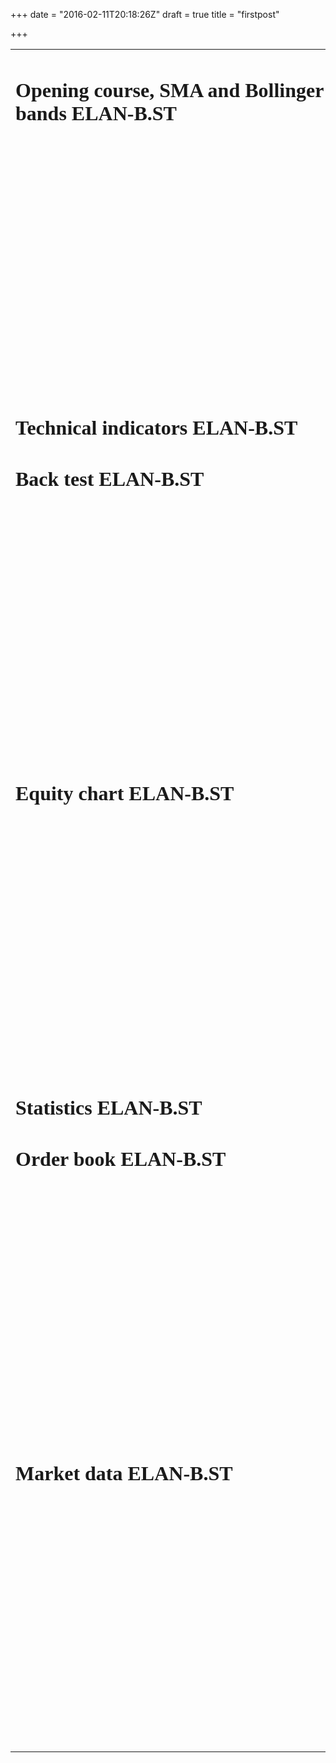 +++
date = "2016-02-11T20:18:26Z"
draft = true
title = "firstpost"

+++
<table class=table'> <tr> <td> <font face='verdana'> <h1>Opening course, SMA and Bollinger bands
 ELAN-B.ST </h1> <!-- AnnotationChart generated in R 3.2.3 by googleVis 0.5.10 package -->
<!-- Sat Feb 06 15:09:46 2016 -->


<!-- jsHeader -->
<script type="text/javascript">
 
// jsData 
function gvisDataAnnotationChartID1f2c5f7e56ce () {
var data = new google.visualization.DataTable();
var datajson =
[
 [
 new Date(2015,10,17),
58.25,
null,
null,
null,
null,
null,
null 
],
[
 new Date(2015,10,18),
60.25,
null,
null,
null,
null,
null,
null 
],
[
 new Date(2015,10,19),
61.5,
null,
null,
null,
null,
null,
null 
],
[
 new Date(2015,10,20),
61,
null,
null,
null,
null,
null,
null 
],
[
 new Date(2015,10,23),
62,
null,
null,
61.25,
null,
null,
null 
],
[
 new Date(2015,10,24),
60,
null,
null,
60.83333333,
null,
null,
null 
],
[
 new Date(2015,10,25),
60.25,
null,
null,
61.22222222,
null,
null,
null 
],
[
 new Date(2015,10,26),
61,
null,
null,
61.06481481,
null,
null,
null 
],
[
 new Date(2015,10,27),
60,
null,
null,
60.87654321,
null,
null,
null 
],
[
 new Date(2015,10,30),
60.5,
61.025,
null,
60.83436214,
null,
null,
null 
],
[
 new Date(2015,11,1),
61.5,
61.11136364,
null,
61.05624143,
null,
null,
null 
],
[
 new Date(2015,11,2),
62,
62.00020661,
null,
62.70416095,
null,
null,
null 
],
[
 new Date(2015,11,3),
66,
62.9547145,
null,
64.21944063,
null,
null,
null 
],
[
 new Date(2015,11,4),
67.25,
63.64476641,
null,
65.06296042,
null,
null,
null 
],
[
 new Date(2015,11,7),
66.75,
64.25480888,
null,
65.70864028,
null,
null,
null 
],
[
 new Date(2015,11,8),
67,
64.39029817,
null,
65.47242685,
null,
null,
null 
],
[
 new Date(2015,11,9),
65.25,
64.86478942,
null,
65.9816179,
null,
null,
null 
],
[
 new Date(2015,11,10),
67,
65.25300952,
null,
66.3210786,
null,
null,
null 
],
[
 new Date(2015,11,11),
67,
65.29791688,
null,
66.04738573,
null,
null,
null 
],
[
 new Date(2015,11,14),
66,
65.33465927,
null,
65.86492382,
57.97272536,
63.225,
68.47727464 
],
[
 new Date(2015,11,15),
65.5,
65.95563031,
null,
66.82661588,
58.22987952,
63.5875,
68.94512048 
],
[
 new Date(2015,11,16),
68.75,
66.46369753,
null,
67.46774392,
58.32428908,
63.92916667,
69.53404425 
],
[
 new Date(2015,11,17),
68,
66.92484343,
null,
67.97849595,
58.55216804,
64.31666667,
70.0811653 
],
[
 new Date(2015,11,18),
68.75,
67.02941735,
null,
67.8189973,
58.91015048,
64.64166667,
70.37318285 
],
[
 new Date(2015,11,21),
67.5,
67.11497783,
null,
67.71266487,
59.22992817,
64.92916667,
70.62840516 
],
[
 new Date(2015,11,22),
67.5,
66.77589095,
null,
66.89177658,
60.06780331,
65.2375,
70.40719669 
],
[
 new Date(2015,11,23),
65.25,
66.68027442,
null,
66.67785105,
60.54866607,
65.4625,
70.37633393 
],
[
 new Date(2015,11,24),
66.25,
66.60204271,
null,
66.53523403,
61.23001709,
65.72083333,
70.21164958 
],
[
 new Date(2015,11,25),
66.25,
66.53803494,
null,
66.44015602,
62.20815059,
66.00833333,
69.80851608 
],
[
 new Date(2015,11,28),
66,
66.62202859,
64.70833333,
66.62677068,
63.51727117,
66.34583333,
69.17439549 
],
[
 new Date(2015,11,29),
68,
66.87256884,
64.92069892,
67.08451379,
64.9027585,
66.65416667,
68.40557483 
],
[
 new Date(2015,11,30),
68,
67.16846542,
65.15162157,
67.55634253,
64.92886772,
66.75833333,
68.58779895 
],
[
 new Date(2015,11,31),
68.5,
67.41056261,
65.36764599,
67.87089502,
64.88342124,
66.85833333,
68.83324543 
],
[
 new Date(2016,0,1),
68.5,
67.60864214,
65.56973334,
68.08059668,
64.90396966,
66.975,
69.04603034 
],
[
 new Date(2016,0,4),
67,
67.40707084,
65.62975055,
67.55373112,
64.91733882,
66.98333333,
69.04932785 
],
[
 new Date(2016,0,5),
66.75,
67.19669432,
65.66976664,
67.11915408,
65.00354739,
67.00833333,
69.01311927 
],
[
 new Date(2016,0,6),
66.25,
67.02456808,
65.70720105,
66.82943605,
65.01439326,
67.0125,
69.01060674 
],
[
 new Date(2016,0,7),
65,
66.83828298,
65.72609131,
66.55295737,
64.52576303,
66.89166667,
69.2575703 
],
[
 new Date(2016,0,8),
64.75,
66.64041335,
65.7276338,
66.28530491,
64.37305094,
66.84583333,
69.31861573 
],
[
 new Date(2016,0,11),
65.75,
66.34215637,
65.68068969,
65.85686994,
64.30953541,
66.82916667,
69.34879792 
],
[
 new Date(2016,0,12),
65,
66.09812794,
65.63677422,
65.57124663,
64.068158,
66.70416667,
69.34017533 
],
[
 new Date(2016,0,13),
65,
66.0802865,
65.66020814,
65.71416442,
63.99584677,
66.57916667,
69.16248656 
],
[
 new Date(2016,0,14),
64.5,
65.65659804,
65.53696891,
65.05944295,
63.6472527,
66.3375,
69.0277473 
],
[
 new Date(2016,0,15),
63.75,
64.8553984,
65.26039027,
63.78962863,
62.76014256,
66.04583333,
69.33152411 
],
[
 new Date(2016,0,18),
59,
64.47259869,
65.09842961,
63.44308575,
62.05251958,
65.75833333,
69.46414708 
],
[
 new Date(2016,0,19),
67.5,
64.65939893,
65.12433737,
64.12872384,
62.05251958,
65.75833333,
69.46414708 
],
[
 new Date(2016,0,20),
65.5,
64.26678094,
64.95502529,
63.58581589,
61.7976496,
65.625,
69.4523504 
],
[
 new Date(2016,0,21),
63.75,
64.49100259,
64.99018494,
64.22387726,
61.69133488,
65.5375,
69.38366512 
],
[
 new Date(2016,0,22),
66.25,
65.03809303,
65.1521085,
65.31591817,
61.68007296,
65.5875,
69.49492704 
],
[
 new Date(2016,0,25),
68.5,
65.75843975,
65.40035956,
66.54394545,
61.5388591,
65.68333333,
69.82780757 
],
[
 new Date(2016,0,26),
69,
66.25690525,
65.60033636,
67.19596363,
61.51772194,
65.70416667,
69.89061139 
],
[
 new Date(2016,0,27),
69.5,
67.43746793,
66.06160499,
69.04730909,
60.96726621,
65.90416667,
70.84106712 
],
[
 new Date(2016,0,28),
73.5,
68.26701922,
66.44472724,
70.03153939,
60.52941792,
66.09166667,
71.65391541 
],
[
 new Date(2016,0,29),
72.25,
69.17301572,
66.8837771,
71.10435959,
60.04825744,
66.32083333,
72.59340923 
],
[
 new Date(2016,1,1),
74,
70.09610377,
67.35901729,
72.1529064,
59.4911663,
66.70833333,
73.92550037 
],
[
 new Date(2016,1,2),
74.5,
71.07863036,
67.88424198,
73.26860426,
59.1005731,
67.15833333,
75.21609357 
],
[
 new Date(2016,1,3),
75.5,
71.70069757,
68.31106508,
73.67906951,
58.93665463,
67.5625,
76.18834537 
],
[
 new Date(2016,1,4),
76.5,
71.89147983,
68.59744797,
73.36937967,
59.18697035,
68.0375,
76.88802965 
],
[
 new Date(2016,1,5),
73.5,
72.45666531,
69.01051585,
73.91291978,
59.39463461,
68.48333333,
77.57203205 
] 
];
data.addColumn('date','Date');
data.addColumn('number','O');
data.addColumn('number','10');
data.addColumn('number','30');
data.addColumn('number','5');
data.addColumn('number','dn');
data.addColumn('number','ma');
data.addColumn('number','up');
data.addRows(datajson);
return(data);
}
 
// jsDrawChart
function drawChartAnnotationChartID1f2c5f7e56ce() {
var data = gvisDataAnnotationChartID1f2c5f7e56ce();
var options = {};
options["height"] = "400";
options["displayLegendDots"] = "TRUE";
options["legendPosition"] = "newRow";
options["fill"] =     15;
options["displayRangeSelector"] = "TRUE";
options["allowRedraw"] = "TRUE";
options["scaleType"] = "allmaximized";
options["colors"] = ['black','blue','red','chartreuse','orange','brown', 'green','turquoise'];


    var chart = new google.visualization.AnnotationChart(
    document.getElementById('AnnotationChartID1f2c5f7e56ce')
    );
    chart.draw(data,options);
    

}
  
 
// jsDisplayChart
(function() {
var pkgs = window.__gvisPackages = window.__gvisPackages || [];
var callbacks = window.__gvisCallbacks = window.__gvisCallbacks || [];
var chartid = "annotationchart";
  
// Manually see if chartid is in pkgs (not all browsers support Array.indexOf)
var i, newPackage = true;
for (i = 0; newPackage && i < pkgs.length; i++) {
if (pkgs[i] === chartid)
newPackage = false;
}
if (newPackage)
  pkgs.push(chartid);
  
// Add the drawChart function to the global list of callbacks
callbacks.push(drawChartAnnotationChartID1f2c5f7e56ce);
})();
function displayChartAnnotationChartID1f2c5f7e56ce() {
  var pkgs = window.__gvisPackages = window.__gvisPackages || [];
  var callbacks = window.__gvisCallbacks = window.__gvisCallbacks || [];
  window.clearTimeout(window.__gvisLoad);
  // The timeout is set to 100 because otherwise the container div we are
  // targeting might not be part of the document yet
  window.__gvisLoad = setTimeout(function() {
  var pkgCount = pkgs.length;
  google.load("visualization", "1", { packages:pkgs, callback: function() {
  if (pkgCount != pkgs.length) {
  // Race condition where another setTimeout call snuck in after us; if
  // that call added a package, we must not shift its callback
  return;
}
while (callbacks.length > 0)
callbacks.shift()();
} });
}, 100);
}
 
// jsFooter
</script>
 
<!-- jsChart -->  
<script type="text/javascript" src="https://www.google.com/jsapi?callback=displayChartAnnotationChartID1f2c5f7e56ce"></script>
 
<!-- divChart -->
  
<div id="AnnotationChartID1f2c5f7e56ce" 
  style="width: 60%; height: 400;">
</div>
 <h1>Technical indicators
 ELAN-B.ST </h1> <!-- AnnotationChart generated in R 3.2.3 by googleVis 0.5.10 package -->
<!-- Sat Feb 06 15:09:46 2016 -->


<!-- jsHeader -->
<script type="text/javascript">
 
// jsData 
function gvisDataAnnotationChartID1f2c55785755 () {
var data = new google.visualization.DataTable();
var datajson =
[
 [
 new Date(2015,10,17),
58.25,
null,
null 
],
[
 new Date(2015,10,18),
60.25,
null,
null 
],
[
 new Date(2015,10,19),
61.5,
null,
null 
],
[
 new Date(2015,10,20),
61,
null,
null 
],
[
 new Date(2015,10,23),
62,
null,
null 
],
[
 new Date(2015,10,24),
60,
null,
null 
],
[
 new Date(2015,10,25),
60.25,
null,
null 
],
[
 new Date(2015,10,26),
61,
null,
null 
],
[
 new Date(2015,10,27),
60,
null,
null 
],
[
 new Date(2015,10,30),
60.5,
null,
null 
],
[
 new Date(2015,11,1),
61.5,
null,
null 
],
[
 new Date(2015,11,2),
62,
null,
null 
],
[
 new Date(2015,11,3),
66,
null,
null 
],
[
 new Date(2015,11,4),
67.25,
null,
null 
],
[
 new Date(2015,11,7),
66.75,
null,
70.76923077 
],
[
 new Date(2015,11,8),
67,
null,
62.48693835 
],
[
 new Date(2015,11,9),
65.25,
null,
66.68570205 
],
[
 new Date(2015,11,10),
67,
null,
66.68570205 
],
[
 new Date(2015,11,11),
67,
null,
60.76934831 
],
[
 new Date(2015,11,14),
66,
52.82034561,
60.76934831 
],
[
 new Date(2015,11,15),
65.5,
97.71398192,
67.92096419 
],
[
 new Date(2015,11,16),
68.75,
104.8399567,
67.92096419 
],
[
 new Date(2015,11,17),
68,
105.5452484,
68.43432156 
],
[
 new Date(2015,11,18),
68.75,
75.45153361,
62.02113148 
],
[
 new Date(2015,11,21),
67.5,
69.03882735,
62.02113148 
],
[
 new Date(2015,11,22),
67.5,
18.82198091,
53.32731463 
],
[
 new Date(2015,11,23),
65.25,
25.17690875,
56.26181219 
],
[
 new Date(2015,11,24),
66.25,
22.72930649,
56.26181219 
],
[
 new Date(2015,11,25),
66.25,
13.74081971,
56.26181219 
],
[
 new Date(2015,11,28),
66,
61.57212064,
58.69454116 
],
[
 new Date(2015,11,29),
68,
83.47370391,
61.74942258 
],
[
 new Date(2015,11,30),
68,
110.1871102,
63.21436272 
],
[
 new Date(2015,11,31),
68.5,
123.5497021,
63.21436272 
],
[
 new Date(2016,0,1),
68.5,
108.9285714,
63.21436272 
],
[
 new Date(2016,0,4),
67,
-16.81681682,
53.06175641 
],
[
 new Date(2016,0,5),
66.75,
-74.69135802,
51.93883672 
],
[
 new Date(2016,0,6),
66.25,
-56.74418605,
51.93883672 
],
[
 new Date(2016,0,7),
65,
-184.1530055,
50.69461362 
],
[
 new Date(2016,0,8),
64.75,
-115.8169935,
49.41967119 
],
[
 new Date(2016,0,11),
65.75,
-118.1467181,
45.7059647 
],
[
 new Date(2016,0,12),
65,
-104.7619048,
45.7059647 
],
[
 new Date(2016,0,13),
65,
-55.11513779,
51.35826101 
],
[
 new Date(2016,0,14),
64.5,
-157.2948328,
41.01261789 
],
[
 new Date(2016,0,15),
63.75,
-229.1875069,
33.0469715 
],
[
 new Date(2016,0,18),
59,
-187.74395,
40.51257064 
],
[
 new Date(2016,0,19),
67.5,
3.512880562,
51.24584423 
],
[
 new Date(2016,0,20),
65.5,
-92.39130435,
42.28299683 
],
[
 new Date(2016,0,21),
63.75,
-44.13719755,
51.43108666 
],
[
 new Date(2016,0,22),
66.25,
68.7516154,
56.39327806 
],
[
 new Date(2016,0,25),
68.5,
133.3333333,
59.71741145 
],
[
 new Date(2016,0,26),
69,
88.94269572,
58.12679736 
],
[
 new Date(2016,0,27),
69.5,
213.6733665,
66.33496976 
],
[
 new Date(2016,0,28),
73.5,
191.5500259,
63.95251355 
],
[
 new Date(2016,0,29),
72.25,
185.878715,
66.13554463 
],
[
 new Date(2016,1,1),
74,
177.33523,
67.81479658 
],
[
 new Date(2016,1,2),
74.5,
153.8335786,
69.82879496 
],
[
 new Date(2016,1,3),
75.5,
119.3098385,
66.25682225 
],
[
 new Date(2016,1,4),
76.5,
93.32491937,
60.43101385 
],
[
 new Date(2016,1,5),
73.5,
87.31753047,
64.72553885 
] 
];
data.addColumn('date','Date');
data.addColumn('number','O');
data.addColumn('number','cci');
data.addColumn('number','rsi');
data.addRows(datajson);
return(data);
}
 
// jsDrawChart
function drawChartAnnotationChartID1f2c55785755() {
var data = gvisDataAnnotationChartID1f2c55785755();
var options = {};
options["height"] = "400";
options["highlightDot"] = "nearest";
options["displayLegendDots"] = "TRUE";
options["legendPosition"] = "newRow";
options["allowRedraw"] = "TRUE";
options["colors"] = ['brown','red'];
options["displayExactValues"] = false;
options["scaleType"] = "allmaximized";
options["fill"] =     15;


    var chart = new google.visualization.AnnotationChart(
    document.getElementById('AnnotationChartID1f2c55785755')
    );
    chart.draw(data,options);
    

}
  
 
// jsDisplayChart
(function() {
var pkgs = window.__gvisPackages = window.__gvisPackages || [];
var callbacks = window.__gvisCallbacks = window.__gvisCallbacks || [];
var chartid = "annotationchart";
  
// Manually see if chartid is in pkgs (not all browsers support Array.indexOf)
var i, newPackage = true;
for (i = 0; newPackage && i < pkgs.length; i++) {
if (pkgs[i] === chartid)
newPackage = false;
}
if (newPackage)
  pkgs.push(chartid);
  
// Add the drawChart function to the global list of callbacks
callbacks.push(drawChartAnnotationChartID1f2c55785755);
})();
function displayChartAnnotationChartID1f2c55785755() {
  var pkgs = window.__gvisPackages = window.__gvisPackages || [];
  var callbacks = window.__gvisCallbacks = window.__gvisCallbacks || [];
  window.clearTimeout(window.__gvisLoad);
  // The timeout is set to 100 because otherwise the container div we are
  // targeting might not be part of the document yet
  window.__gvisLoad = setTimeout(function() {
  var pkgCount = pkgs.length;
  google.load("visualization", "1", { packages:pkgs, callback: function() {
  if (pkgCount != pkgs.length) {
  // Race condition where another setTimeout call snuck in after us; if
  // that call added a package, we must not shift its callback
  return;
}
while (callbacks.length > 0)
callbacks.shift()();
} });
}, 100);
}
 
// jsFooter
</script>
 
<!-- jsChart -->  
<script type="text/javascript" src="https://www.google.com/jsapi?callback=displayChartAnnotationChartID1f2c55785755"></script>
 
<!-- divChart -->
  
<div id="AnnotationChartID1f2c55785755" 
  style="width: 60%; ">
</div>
 <h1>Back test
 ELAN-B.ST </h1> <!-- AnnotationChart generated in R 3.2.3 by googleVis 0.5.10 package -->
<!-- Sat Feb 06 15:09:46 2016 -->


<!-- jsHeader -->
<script type="text/javascript">
 
// jsData 
function gvisDataBacktest () {
var data = new google.visualization.DataTable();
var datajson =
[
 [
 new Date(2015,10,17),
58.25,
null,
null 
],
[
 new Date(2015,10,18),
60.25,
null,
null 
],
[
 new Date(2015,10,19),
61.5,
null,
null 
],
[
 new Date(2015,10,20),
61,
null,
null 
],
[
 new Date(2015,10,23),
62,
null,
null 
],
[
 new Date(2015,10,24),
60,
"0",
null 
],
[
 new Date(2015,10,25),
60.25,
null,
null 
],
[
 new Date(2015,10,26),
61,
"0",
null 
],
[
 new Date(2015,10,27),
60,
"0",
null 
],
[
 new Date(2015,10,30),
60.5,
"0",
null 
],
[
 new Date(2015,11,1),
61.5,
null,
null 
],
[
 new Date(2015,11,2),
62,
null,
null 
],
[
 new Date(2015,11,3),
66,
null,
null 
],
[
 new Date(2015,11,4),
67.25,
null,
null 
],
[
 new Date(2015,11,7),
66.75,
null,
null 
],
[
 new Date(2015,11,8),
67,
"0",
null 
],
[
 new Date(2015,11,9),
65.25,
null,
null 
],
[
 new Date(2015,11,10),
67,
null,
null 
],
[
 new Date(2015,11,11),
67,
"0",
null 
],
[
 new Date(2015,11,14),
66,
"0",
null 
],
[
 new Date(2015,11,15),
65.5,
"1",
null 
],
[
 new Date(2015,11,16),
68.75,
"1",
"-50" 
],
[
 new Date(2015,11,17),
68,
"1",
"-50" 
],
[
 new Date(2015,11,18),
68.75,
"0",
"-50" 
],
[
 new Date(2015,11,21),
67.5,
"0",
"-928.125" 
],
[
 new Date(2015,11,22),
67.5,
"0",
null 
],
[
 new Date(2015,11,23),
65.25,
"0",
null 
],
[
 new Date(2015,11,24),
66.25,
"0",
null 
],
[
 new Date(2015,11,25),
66.25,
"0",
null 
],
[
 new Date(2015,11,28),
66,
"1",
null 
],
[
 new Date(2015,11,29),
68,
"1",
"-50" 
],
[
 new Date(2015,11,30),
68,
"1",
"-50" 
],
[
 new Date(2015,11,31),
68.5,
"1",
"-50" 
],
[
 new Date(2016,0,1),
68.5,
"1",
null 
],
[
 new Date(2016,0,4),
67,
"0",
"-624.750000000007" 
],
[
 new Date(2016,0,5),
66.75,
"0",
null 
],
[
 new Date(2016,0,6),
66.25,
"0",
null 
],
[
 new Date(2016,0,7),
65,
"0",
null 
],
[
 new Date(2016,0,8),
64.75,
"0",
null 
],
[
 new Date(2016,0,11),
65.75,
"0",
null 
],
[
 new Date(2016,0,12),
65,
"0",
null 
],
[
 new Date(2016,0,13),
65,
"1",
null 
],
[
 new Date(2016,0,14),
64.5,
"0",
null 
],
[
 new Date(2016,0,15),
63.75,
"0",
null 
],
[
 new Date(2016,0,18),
59,
"0",
null 
],
[
 new Date(2016,0,19),
67.5,
"1",
"-50" 
],
[
 new Date(2016,0,20),
65.5,
"0",
"-303.750000000001" 
],
[
 new Date(2016,0,21),
63.75,
"1",
null 
],
[
 new Date(2016,0,22),
66.25,
"1",
"-50" 
],
[
 new Date(2016,0,25),
68.5,
"1",
"-50" 
],
[
 new Date(2016,0,26),
69,
"1",
"-50" 
],
[
 new Date(2016,0,27),
69.5,
"1",
"-50" 
],
[
 new Date(2016,0,28),
73.5,
"1",
"6225" 
],
[
 new Date(2016,0,29),
72.25,
"1",
"-50" 
],
[
 new Date(2016,1,1),
74,
"1",
"-50" 
],
[
 new Date(2016,1,2),
74.5,
"1",
"-50" 
],
[
 new Date(2016,1,3),
75.5,
"1",
"-50" 
],
[
 new Date(2016,1,4),
76.5,
"0",
"-50" 
],
[
 new Date(2016,1,5),
73.5,
"1",
null 
] 
];
data.addColumn('date','Date');
data.addColumn('number','O');
data.addColumn('string','Entry.O');
data.addColumn('string','Annotation.O');
data.addRows(datajson);
return(data);
}
 
// jsDrawChart
function drawChartBacktest() {
var data = gvisDataBacktest();
var options = {};
options["height"] = "400";
options["highlightDot"] = "nearest";
options["displayLegendDots"] = "TRUE";
options["legendPosition"] = "newRow";
options["allowRedraw"] = "TRUE";
options["colors"] = ['brown','blue','orange'];
options["displayExactValues"] = false;
options["scaleType"] = "allmaximized";
options["fill"] =     15;


    var chart = new google.visualization.AnnotationChart(
    document.getElementById('Backtest')
    );
    chart.draw(data,options);
    

}
  
 
// jsDisplayChart
(function() {
var pkgs = window.__gvisPackages = window.__gvisPackages || [];
var callbacks = window.__gvisCallbacks = window.__gvisCallbacks || [];
var chartid = "annotationchart";
  
// Manually see if chartid is in pkgs (not all browsers support Array.indexOf)
var i, newPackage = true;
for (i = 0; newPackage && i < pkgs.length; i++) {
if (pkgs[i] === chartid)
newPackage = false;
}
if (newPackage)
  pkgs.push(chartid);
  
// Add the drawChart function to the global list of callbacks
callbacks.push(drawChartBacktest);
})();
function displayChartBacktest() {
  var pkgs = window.__gvisPackages = window.__gvisPackages || [];
  var callbacks = window.__gvisCallbacks = window.__gvisCallbacks || [];
  window.clearTimeout(window.__gvisLoad);
  // The timeout is set to 100 because otherwise the container div we are
  // targeting might not be part of the document yet
  window.__gvisLoad = setTimeout(function() {
  var pkgCount = pkgs.length;
  google.load("visualization", "1", { packages:pkgs, callback: function() {
  if (pkgCount != pkgs.length) {
  // Race condition where another setTimeout call snuck in after us; if
  // that call added a package, we must not shift its callback
  return;
}
while (callbacks.length > 0)
callbacks.shift()();
} });
}, 100);
}
 
// jsFooter
</script>
 
<!-- jsChart -->  
<script type="text/javascript" src="https://www.google.com/jsapi?callback=displayChartBacktest"></script>
 
<!-- divChart -->
  
<div id="Backtest" 
  style="width: 60%; height: 400;">
</div>
 <h1>Equity chart
 ELAN-B.ST </h1> <!-- AnnotationChart generated in R 3.2.3 by googleVis 0.5.10 package -->
<!-- Sat Feb 06 15:09:46 2016 -->


<!-- jsHeader -->
<script type="text/javascript">
 
// jsData 
function gvisDataEquity_chart () {
var data = new google.visualization.DataTable();
var datajson =
[
 [
 new Date(2000,9,10),
20000 
],
[
 new Date(2015,10,17),
20000 
],
[
 new Date(2015,10,18),
20000 
],
[
 new Date(2015,10,19),
20000 
],
[
 new Date(2015,10,20),
20000 
],
[
 new Date(2015,10,23),
20000 
],
[
 new Date(2015,10,24),
20000 
],
[
 new Date(2015,10,25),
20000 
],
[
 new Date(2015,10,26),
20000 
],
[
 new Date(2015,10,27),
20000 
],
[
 new Date(2015,10,30),
20000 
],
[
 new Date(2015,11,1),
20000 
],
[
 new Date(2015,11,2),
20000 
],
[
 new Date(2015,11,3),
20000 
],
[
 new Date(2015,11,4),
20000 
],
[
 new Date(2015,11,7),
20000 
],
[
 new Date(2015,11,8),
20000 
],
[
 new Date(2015,11,9),
20000 
],
[
 new Date(2015,11,10),
20000 
],
[
 new Date(2015,11,11),
20000 
],
[
 new Date(2015,11,14),
20000 
],
[
 new Date(2015,11,15),
20000 
],
[
 new Date(2015,11,16),
19950 
],
[
 new Date(2015,11,17),
20050 
],
[
 new Date(2015,11,18),
18725 
],
[
 new Date(2015,11,21),
18921.875 
],
[
 new Date(2015,11,22),
18921.875 
],
[
 new Date(2015,11,23),
18921.875 
],
[
 new Date(2015,11,24),
18921.875 
],
[
 new Date(2015,11,25),
18921.875 
],
[
 new Date(2015,11,28),
18921.875 
],
[
 new Date(2015,11,29),
18871.875 
],
[
 new Date(2015,11,30),
19121.875 
],
[
 new Date(2015,11,31),
19071.875 
],
[
 new Date(2016,0,1),
19071.875 
],
[
 new Date(2016,0,4),
18147.125 
],
[
 new Date(2016,0,5),
18147.125 
],
[
 new Date(2016,0,6),
18147.125 
],
[
 new Date(2016,0,7),
18147.125 
],
[
 new Date(2016,0,8),
18147.125 
],
[
 new Date(2016,0,11),
18147.125 
],
[
 new Date(2016,0,12),
18147.125 
],
[
 new Date(2016,0,13),
18147.125 
],
[
 new Date(2016,0,14),
18147.125 
],
[
 new Date(2016,0,15),
18147.125 
],
[
 new Date(2016,0,18),
18147.125 
],
[
 new Date(2016,0,19),
17497.125 
],
[
 new Date(2016,0,20),
17793.375 
],
[
 new Date(2016,0,21),
17793.375 
],
[
 new Date(2016,0,22),
18118.375 
],
[
 new Date(2016,0,25),
18668.375 
],
[
 new Date(2016,0,26),
18168.375 
],
[
 new Date(2016,0,27),
22918.375 
],
[
 new Date(2016,0,28),
23818.375 
],
[
 new Date(2016,0,29),
23693.375 
],
[
 new Date(2016,1,1),
24018.375 
],
[
 new Date(2016,1,2),
25018.375 
],
[
 new Date(2016,1,3),
23768.375 
],
[
 new Date(2016,1,4),
20493.375 
],
[
 new Date(2016,1,5),
23868.375 
] 
];
data.addColumn('date','Date');
data.addColumn('number','Equity');
data.addRows(datajson);
return(data);
}
 
// jsDrawChart
function drawChartEquity_chart() {
var data = gvisDataEquity_chart();
var options = {};
options["height"] = "400";
options["title"] = "symbol";
options["fill"] =     10;
options["displayRangeSelector"] = "TRUE";
options["allowRedraw"] = "TRUE";
options["colors"] = ['brown','orange','blue'];


    var chart = new google.visualization.AnnotationChart(
    document.getElementById('Equity_chart')
    );
    chart.draw(data,options);
    

}
  
 
// jsDisplayChart
(function() {
var pkgs = window.__gvisPackages = window.__gvisPackages || [];
var callbacks = window.__gvisCallbacks = window.__gvisCallbacks || [];
var chartid = "annotationchart";
  
// Manually see if chartid is in pkgs (not all browsers support Array.indexOf)
var i, newPackage = true;
for (i = 0; newPackage && i < pkgs.length; i++) {
if (pkgs[i] === chartid)
newPackage = false;
}
if (newPackage)
  pkgs.push(chartid);
  
// Add the drawChart function to the global list of callbacks
callbacks.push(drawChartEquity_chart);
})();
function displayChartEquity_chart() {
  var pkgs = window.__gvisPackages = window.__gvisPackages || [];
  var callbacks = window.__gvisCallbacks = window.__gvisCallbacks || [];
  window.clearTimeout(window.__gvisLoad);
  // The timeout is set to 100 because otherwise the container div we are
  // targeting might not be part of the document yet
  window.__gvisLoad = setTimeout(function() {
  var pkgCount = pkgs.length;
  google.load("visualization", "1", { packages:pkgs, callback: function() {
  if (pkgCount != pkgs.length) {
  // Race condition where another setTimeout call snuck in after us; if
  // that call added a package, we must not shift its callback
  return;
}
while (callbacks.length > 0)
callbacks.shift()();
} });
}, 100);
}
 
// jsFooter
</script>
 
<!-- jsChart -->  
<script type="text/javascript" src="https://www.google.com/jsapi?callback=displayChartEquity_chart"></script>
 
<!-- divChart -->
  
<div id="Equity_chart" 
  style="width: 60%; height: 400;">
</div>
 <h1>Statistics
 ELAN-B.ST </h1> <!-- Table generated in R 3.2.3 by googleVis 0.5.10 package -->
<!-- Sat Feb 06 15:09:47 2016 -->


<!-- jsHeader -->
<script type="text/javascript">
 
// jsData 
function gvisDataTableID1f2cc546b () {
var data = new google.visualization.DataTable();
var datajson =
[
 [
 "Portfolio",
"iPrognos" 
],
[
 "Symbol",
"ELAN-B.ST" 
],
[
 "Num.Txns",
"20" 
],
[
 "Num.Trades",
"20" 
],
[
 "Net.Trading.PL",
"3868.375" 
],
[
 "Avg.Trade.PL",
"178.41875" 
],
[
 "Med.Trade.PL",
"-50" 
],
[
 "Largest.Winner",
"6225" 
],
[
 "Largest.Loser",
"-928.125" 
],
[
 "Gross.Profits",
"6225" 
],
[
 "Gross.Losses",
"-2656.625" 
],
[
 "Std.Dev.Trade.PL",
"1441.8182" 
],
[
 "Percent.Positive",
"5" 
],
[
 "Percent.Negative",
"95" 
],
[
 "Profit.Factor",
"2.3431986" 
],
[
 "Avg.Win.Trade",
"6225" 
],
[
 "Med.Win.Trade",
"6225" 
],
[
 "Avg.Losing.Trade",
"-139.82237" 
],
[
 "Med.Losing.Trade",
"-50" 
],
[
 "Avg.Daily.PL",
"178.41875" 
],
[
 "Med.Daily.PL",
"-50" 
],
[
 "Std.Dev.Daily.PL",
"1441.8182" 
],
[
 "Ann.Sharpe",
"1.9644016" 
],
[
 "Max.Drawdown",
"-4525" 
],
[
 "Profit.To.Max.Draw",
"0.8548895" 
],
[
 "Avg.WinLoss.Ratio",
"44.520774" 
],
[
 "Med.WinLoss.Ratio",
"124.5" 
],
[
 "Max.Equity",
"5018.375" 
],
[
 "Min.Equity",
"-2502.875" 
],
[
 "End.Equity",
"3868.375" 
] 
];
data.addColumn('string','Stats');
data.addColumn('string','ELAN-B.ST');
data.addRows(datajson);
return(data);
}
 
// jsDrawChart
function drawChartTableID1f2cc546b() {
var data = gvisDataTableID1f2cc546b();
var options = {};
options["allowHtml"] = true;


    var chart = new google.visualization.Table(
    document.getElementById('TableID1f2cc546b')
    );
    chart.draw(data,options);
    

}
  
 
// jsDisplayChart
(function() {
var pkgs = window.__gvisPackages = window.__gvisPackages || [];
var callbacks = window.__gvisCallbacks = window.__gvisCallbacks || [];
var chartid = "table";
  
// Manually see if chartid is in pkgs (not all browsers support Array.indexOf)
var i, newPackage = true;
for (i = 0; newPackage && i < pkgs.length; i++) {
if (pkgs[i] === chartid)
newPackage = false;
}
if (newPackage)
  pkgs.push(chartid);
  
// Add the drawChart function to the global list of callbacks
callbacks.push(drawChartTableID1f2cc546b);
})();
function displayChartTableID1f2cc546b() {
  var pkgs = window.__gvisPackages = window.__gvisPackages || [];
  var callbacks = window.__gvisCallbacks = window.__gvisCallbacks || [];
  window.clearTimeout(window.__gvisLoad);
  // The timeout is set to 100 because otherwise the container div we are
  // targeting might not be part of the document yet
  window.__gvisLoad = setTimeout(function() {
  var pkgCount = pkgs.length;
  google.load("visualization", "1", { packages:pkgs, callback: function() {
  if (pkgCount != pkgs.length) {
  // Race condition where another setTimeout call snuck in after us; if
  // that call added a package, we must not shift its callback
  return;
}
while (callbacks.length > 0)
callbacks.shift()();
} });
}, 100);
}
 
// jsFooter
</script>
 
<!-- jsChart -->  
<script type="text/javascript" src="https://www.google.com/jsapi?callback=displayChartTableID1f2cc546b"></script>
 
<!-- divChart -->
  
<div id="TableID1f2cc546b" 
  style="width: 500; height: automatic;">
</div>
 <h1>Order book
 ELAN-B.ST </h1> <!-- Table generated in R 3.2.3 by googleVis 0.5.10 package -->
<!-- Sat Feb 06 15:09:47 2016 -->


<!-- jsHeader -->
<script type="text/javascript">
 
// jsData 
function gvisDataTableID1f2c5bf16ce4 () {
var data = new google.visualization.DataTable();
var datajson =
[
 [
 "300",
"65.5",
"stoplimit",
"long",
null,
"closed",
"2015-12-16 00:00:00",
"Open",
"orders",
"-50",
"Entry",
"" 
],
[
 "300",
"68.75",
"stoplimit",
"long",
null,
"closed",
"2015-12-17 00:00:00",
"Open",
"orders",
"-50",
"Entry",
"" 
],
[
 "all",
"67.71875",
"stoptrailing",
"long",
"-1.03125",
"canceled",
"2015-12-17 00:00:00",
"Open",
"orders",
"0",
"StopTrailingLong",
"" 
],
[
 "300",
"68",
"stoplimit",
"long",
null,
"closed",
"2015-12-18 00:00:00",
"Open",
"orders",
"-50",
"Entry",
"" 
],
[
 "all",
"66.98",
"stoptrailing",
"long",
"-1.02",
"canceled",
"2015-12-18 00:00:00",
"Open",
"orders",
"0",
"StopTrailingLong",
"" 
],
[
 "all",
"67.71875",
"stoptrailing",
"long",
"-1.03125",
"closed",
"2015-12-21 00:00:00",
"Open",
"orders",
"0",
"StopTrailingLong",
"" 
],
[
 "300",
"66",
"stoplimit",
"long",
null,
"closed",
"2015-12-29 00:00:00",
"Open",
"orders",
"-50",
"Entry",
"" 
],
[
 "300",
"68",
"stoplimit",
"long",
null,
"closed",
"2015-12-30 00:00:00",
"Open",
"orders",
"-50",
"Entry",
"" 
],
[
 "all",
"66.98",
"stoptrailing",
"long",
"-1.02",
"canceled",
"2015-12-30 00:00:00",
"Open",
"orders",
"0",
"StopTrailingLong",
"" 
],
[
 "300",
"68",
"stoplimit",
"long",
null,
"closed",
"2015-12-31 00:00:00",
"Open",
"orders",
"-50",
"Entry",
"" 
],
[
 "all",
"66.98",
"stoptrailing",
"long",
"-1.02",
"canceled",
"2015-12-31 00:00:00",
"Open",
"orders",
"0",
"StopTrailingLong",
"" 
],
[
 "300",
"68.5",
"stoplimit",
"long",
null,
"canceled",
"2016-01-04 00:00:00",
"Open",
"orders",
"-50",
"Entry",
"" 
],
[
 "all",
"67.4725",
"stoptrailing",
"long",
"-1.0275",
"closed",
"2016-01-04 00:00:00",
"Open",
"orders",
"0",
"StopTrailingLong",
"" 
],
[
 "300",
"68.5",
"stoplimit",
"long",
null,
"canceled",
"2016-01-04 00:00:00",
"Open",
"orders",
"-50",
"Entry",
"" 
],
[
 "300",
"65",
"stoplimit",
"long",
null,
"closed",
"2016-01-19 00:00:00",
"Open",
"orders",
"-50",
"Entry",
"" 
],
[
 "300",
"67.5",
"stoplimit",
"long",
null,
"canceled",
"2016-01-20 00:00:00",
"Open",
"orders",
"-50",
"Entry",
"" 
],
[
 "all",
"66.4875",
"stoptrailing",
"long",
"-1.0125",
"closed",
"2016-01-20 00:00:00",
"Open",
"orders",
"0",
"StopTrailingLong",
"" 
],
[
 "300",
"63.75",
"stoplimit",
"long",
null,
"closed",
"2016-01-22 00:00:00",
"Open",
"orders",
"-50",
"Entry",
"" 
],
[
 "300",
"66.25",
"stoplimit",
"long",
null,
"closed",
"2016-01-25 00:00:00",
"Open",
"orders",
"-50",
"Entry",
"" 
],
[
 "all",
"65.25625",
"stoptrailing",
"long",
"-0.99375",
"canceled",
"2016-01-25 00:00:00",
"Open",
"orders",
"0",
"StopTrailingLong",
"" 
],
[
 "300",
"68.5",
"stoplimit",
"long",
null,
"closed",
"2016-01-26 00:00:00",
"Open",
"orders",
"-50",
"Entry",
"" 
],
[
 "all",
"67.4725",
"stoptrailing",
"long",
"-1.0275",
"canceled",
"2016-01-26 00:00:00",
"Open",
"orders",
"0",
"StopTrailingLong",
"" 
],
[
 "300",
"69",
"stoplimit",
"long",
null,
"closed",
"2016-01-27 00:00:00",
"Open",
"orders",
"-50",
"Entry",
"" 
],
[
 "all",
"67.965",
"stoptrailing",
"long",
"-1.035",
"canceled",
"2016-01-27 00:00:00",
"Open",
"orders",
"0",
"StopTrailingLong",
"" 
],
[
 "all",
"69.5",
"market",
"long",
null,
"closed",
"2016-01-28 00:00:00",
"Open",
"orders",
"0",
"SMAexitLong",
"" 
],
[
 "300",
"69.5",
"stoplimit",
"long",
null,
"canceled",
"2016-01-28 00:00:00",
"Open",
"orders",
"-50",
"Entry",
"" 
],
[
 "all",
"68.4575",
"stoptrailing",
"long",
"-1.0425",
"canceled",
"2016-01-28 00:00:00",
"Open",
"orders",
"0",
"StopTrailingLong",
"" 
],
[
 "300",
"73.5",
"stoplimit",
"long",
null,
"closed",
"2016-01-29 00:00:00",
"Open",
"orders",
"-50",
"Entry",
"" 
],
[
 "300",
"72.25",
"stoplimit",
"long",
null,
"closed",
"2016-02-01 00:00:00",
"Open",
"orders",
"-50",
"Entry",
"" 
],
[
 "all",
"71.16625",
"stoptrailing",
"long",
"-1.08375",
"canceled",
"2016-02-01 00:00:00",
"Open",
"orders",
"0",
"StopTrailingLong",
"" 
],
[
 "300",
"74",
"stoplimit",
"long",
null,
"closed",
"2016-02-02 00:00:00",
"Open",
"orders",
"-50",
"Entry",
"" 
],
[
 "all",
"72.89",
"stoptrailing",
"long",
"-1.11",
"canceled",
"2016-02-02 00:00:00",
"Open",
"orders",
"0",
"StopTrailingLong",
"" 
],
[
 "300",
"74.5",
"stoplimit",
"long",
null,
"closed",
"2016-02-03 00:00:00",
"Open",
"orders",
"-50",
"Entry",
"" 
],
[
 "all",
"73.3825",
"stoptrailing",
"long",
"-1.1175",
"canceled",
"2016-02-03 00:00:00",
"Open",
"orders",
"0",
"StopTrailingLong",
"" 
],
[
 "300",
"75.5",
"stoplimit",
"long",
null,
"closed",
"2016-02-04 00:00:00",
"Open",
"orders",
"-50",
"Entry",
"" 
],
[
 "all",
"74.3675",
"stoptrailing",
"long",
"-1.1325",
"canceled",
"2016-02-04 00:00:00",
"Open",
"orders",
"0",
"StopTrailingLong",
"" 
],
[
 "all",
"75.3525",
"stoptrailing",
"long",
"-1.1475",
"open",
null,
"Open",
"orders",
"0",
"StopTrailingLong",
"" 
] 
];
data.addColumn('string','ELAN.B.ST.Order.Qty');
data.addColumn('string','ELAN.B.ST.Order.Price');
data.addColumn('string','ELAN.B.ST.Order.Type');
data.addColumn('string','ELAN.B.ST.Order.Side');
data.addColumn('string','ELAN.B.ST.Order.Threshold');
data.addColumn('string','ELAN.B.ST.Order.Status');
data.addColumn('string','ELAN.B.ST.Order.StatusTime');
data.addColumn('string','ELAN.B.ST.Prefer');
data.addColumn('string','ELAN.B.ST.Order.Set');
data.addColumn('string','ELAN.B.ST.Txn.Fees');
data.addColumn('string','ELAN.B.ST.Rule');
data.addColumn('string','ELAN.B.ST.Time.In.Force');
data.addRows(datajson);
return(data);
}
 
// jsDrawChart
function drawChartTableID1f2c5bf16ce4() {
var data = gvisDataTableID1f2c5bf16ce4();
var options = {};
options["allowHtml"] = true;
options["height"] = "400";


    var chart = new google.visualization.Table(
    document.getElementById('TableID1f2c5bf16ce4')
    );
    chart.draw(data,options);
    

}
  
 
// jsDisplayChart
(function() {
var pkgs = window.__gvisPackages = window.__gvisPackages || [];
var callbacks = window.__gvisCallbacks = window.__gvisCallbacks || [];
var chartid = "table";
  
// Manually see if chartid is in pkgs (not all browsers support Array.indexOf)
var i, newPackage = true;
for (i = 0; newPackage && i < pkgs.length; i++) {
if (pkgs[i] === chartid)
newPackage = false;
}
if (newPackage)
  pkgs.push(chartid);
  
// Add the drawChart function to the global list of callbacks
callbacks.push(drawChartTableID1f2c5bf16ce4);
})();
function displayChartTableID1f2c5bf16ce4() {
  var pkgs = window.__gvisPackages = window.__gvisPackages || [];
  var callbacks = window.__gvisCallbacks = window.__gvisCallbacks || [];
  window.clearTimeout(window.__gvisLoad);
  // The timeout is set to 100 because otherwise the container div we are
  // targeting might not be part of the document yet
  window.__gvisLoad = setTimeout(function() {
  var pkgCount = pkgs.length;
  google.load("visualization", "1", { packages:pkgs, callback: function() {
  if (pkgCount != pkgs.length) {
  // Race condition where another setTimeout call snuck in after us; if
  // that call added a package, we must not shift its callback
  return;
}
while (callbacks.length > 0)
callbacks.shift()();
} });
}, 100);
}
 
// jsFooter
</script>
 
<!-- jsChart -->  
<script type="text/javascript" src="https://www.google.com/jsapi?callback=displayChartTableID1f2c5bf16ce4"></script>
 
<!-- divChart -->
  
<div id="TableID1f2c5bf16ce4" 
  style="width: 60%; height: 400;">
</div>
 <h1>Market data
 ELAN-B.ST </h1> <!-- Table generated in R 3.2.3 by googleVis 0.5.10 package -->
<!-- Sat Feb 06 15:19:28 2016 -->


<!-- jsHeader -->
<script type="text/javascript">
 
// jsData 
function gvisDataTableID1f2c4dc87f0 () {
var data = new google.visualization.DataTable();
var datajson =
[
 [
 "2015-11-17",
58.25,
62,
58.25,
60.25,
58.4827,
null,
null,
null,
null,
null,
null,
null,
null,
null,
60.47056687,
0,
null,
null,
null,
null,
null,
null,
1,
null,
null,
null,
null 
],
[
 "2015-11-18",
60.25,
62,
60.25,
61.75,
59.9387,
null,
null,
null,
null,
null,
null,
null,
null,
null,
60.42615553,
1,
null,
null,
null,
null,
null,
null,
0,
null,
null,
null,
null 
],
[
 "2015-11-19",
61.5,
61.5,
60,
61,
59.2107,
null,
null,
null,
null,
null,
null,
null,
null,
null,
60.41910931,
1,
null,
null,
null,
null,
null,
null,
0,
null,
null,
null,
null 
],
[
 "2015-11-20",
61,
61.75,
60.25,
61.25,
59.4533,
null,
null,
null,
null,
null,
null,
null,
null,
null,
60.48396275,
1,
null,
null,
null,
null,
null,
null,
0,
null,
null,
null,
null 
],
[
 "2015-11-23",
62,
62,
61.25,
62,
60.1813,
null,
null,
null,
61.25,
null,
null,
null,
null,
null,
60.54492499,
1,
1,
null,
null,
null,
null,
null,
0,
null,
null,
null,
null 
],
[
 "2015-11-24",
60,
61,
58,
60,
58.24,
null,
null,
null,
60.83333333,
null,
null,
null,
null,
null,
60.66133099,
0,
0,
null,
null,
null,
null,
0,
1,
null,
null,
null,
null 
],
[
 "2015-11-25",
60.25,
62.75,
60.25,
62,
60.1813,
null,
null,
null,
61.22222222,
null,
null,
null,
null,
null,
60.76842451,
1,
1,
null,
null,
null,
null,
null,
0,
null,
null,
null,
null 
],
[
 "2015-11-26",
61,
62.5,
60,
60.75,
58.968,
null,
null,
null,
61.06481481,
null,
null,
null,
null,
null,
60.86695055,
0,
0,
null,
null,
null,
null,
0,
1,
null,
null,
null,
null 
],
[
 "2015-11-27",
60,
61,
60,
60.5,
58.7253,
null,
null,
null,
60.87654321,
null,
null,
null,
null,
null,
60.95759451,
0,
0,
null,
null,
null,
null,
0,
1,
null,
null,
null,
null 
],
[
 "2015-11-30",
60.5,
61.25,
59.25,
60.75,
58.968,
null,
61.025,
null,
60.83436214,
null,
null,
null,
null,
null,
61,
0,
0,
null,
null,
null,
null,
0,
1,
null,
null,
null,
null 
],
[
 "2015-12-01",
61.5,
62.75,
60,
61.5,
59.696,
null,
61.11136364,
null,
61.05624143,
null,
null,
null,
null,
null,
61.08,
1,
1,
null,
null,
null,
null,
null,
0,
null,
null,
null,
null 
],
[
 "2015-12-02",
62,
70,
62,
66,
64.064,
null,
62.00020661,
null,
62.70416095,
null,
null,
null,
null,
null,
61.1536,
1,
1,
null,
null,
null,
null,
null,
0,
null,
null,
null,
null 
],
[
 "2015-12-03",
66,
67.25,
65,
67.25,
65.2773,
null,
62.9547145,
null,
64.21944063,
null,
null,
null,
null,
null,
61.221312,
1,
1,
null,
null,
null,
null,
null,
0,
null,
null,
null,
null 
],
[
 "2015-12-04",
67.25,
67.25,
64.5,
66.75,
64.792,
null,
63.64476641,
null,
65.06296042,
null,
null,
null,
null,
null,
61.6991808,
1,
1,
null,
null,
null,
null,
null,
0,
null,
null,
null,
null 
],
[
 "2015-12-07",
66.75,
67.25,
65.5,
67,
65.0347,
null,
64.25480888,
null,
65.70864028,
null,
null,
null,
null,
70.76923077,
62.3652791,
1,
1,
null,
1,
null,
null,
null,
0,
null,
null,
null,
null 
],
[
 "2015-12-08",
67,
67,
64.5,
65,
63.0933,
null,
64.39029817,
null,
65.47242685,
null,
null,
null,
null,
62.48693835,
62.95144561,
1,
0,
null,
1,
null,
null,
0,
0,
null,
null,
0,
null 
],
[
 "2015-12-09",
65.25,
67,
64.5,
67,
65.0347,
null,
64.86478942,
null,
65.9816179,
null,
null,
null,
null,
66.68570205,
63.46727214,
1,
1,
null,
1,
null,
null,
null,
0,
null,
null,
0,
null 
],
[
 "2015-12-10",
67,
67,
65.5,
67,
65.0347,
null,
65.25300952,
null,
66.3210786,
null,
null,
null,
null,
66.68570205,
63.92119948,
1,
1,
null,
1,
null,
null,
null,
0,
null,
null,
0,
null 
],
[
 "2015-12-11",
67,
67.75,
64.5,
65.5,
63.5787,
null,
65.29791688,
null,
66.04738573,
null,
null,
null,
null,
60.76934831,
64.32065554,
1,
0,
null,
1,
null,
null,
0,
0,
null,
null,
0,
null 
],
[
 "2015-12-14",
66,
66.5,
63.75,
65.5,
63.5787,
52.82034561,
65.33465927,
null,
65.86492382,
57.97272536,
63.225,
68.47727464,
0.6927736209,
60.76934831,
64.67217688,
1,
0,
1,
1,
1,
1,
0,
0,
0,
null,
0,
0 
],
[
 "2015-12-15",
65.5,
68.75,
64.75,
68.75,
66.7333,
97.71398192,
65.95563031,
null,
66.82661588,
58.22987952,
63.5875,
68.94512048,
0.8573570282,
67.92096419,
64.98151565,
1,
1,
1,
1,
1,
1,
1,
0,
0,
0,
0,
0 
],
[
 "2015-12-16",
68.75,
69,
66.75,
68.75,
66.7333,
104.8399567,
66.46369753,
null,
67.46774392,
58.32428908,
63.92916667,
69.53404425,
0.8780189606,
67.92096419,
65.25373377,
1,
1,
1,
1,
0,
1,
1,
0,
0,
1,
0,
0 
],
[
 "2015-12-17",
68,
69.5,
67.25,
69,
66.976,
105.5452484,
66.92484343,
null,
67.97849595,
58.55216804,
64.31666667,
70.0811653,
0.8700813324,
68.43432156,
65.74321105,
1,
1,
1,
1,
0,
1,
1,
0,
0,
0,
0,
0 
],
[
 "2015-12-18",
68.75,
68.75,
66.5,
67.5,
65.52,
75.45153361,
67.02941735,
null,
67.8189973,
58.91015048,
64.64166667,
70.37318285,
0.7566220326,
62.02113148,
66.1641615,
1,
0,
1,
1,
1,
1,
0,
0,
0,
0,
0,
0 
],
[
 "2015-12-21",
67.5,
69.75,
65.25,
67.5,
65.52,
69.03882735,
67.11497783,
null,
67.71266487,
59.22992817,
64.92916667,
70.62840516,
0.7255418276,
62.02113148,
66.52617889,
1,
0,
1,
1,
1,
1,
0,
0,
0,
0,
0,
0 
],
[
 "2015-12-22",
67.5,
67.5,
64.75,
65.25,
63.336,
18.82198091,
66.77589095,
null,
66.89177658,
60.06780331,
65.2375,
70.40719669,
0.5576274943,
53.32731463,
66.83751385,
0,
0,
1,
1,
1,
1,
0,
1,
0,
0,
0,
0 
],
[
 "2015-12-23",
65.25,
67,
65.25,
66.25,
64.3067,
25.17690875,
66.68027442,
null,
66.67785105,
60.54866607,
65.4625,
70.37633393,
0.5716514515,
56.26181219,
67,
0,
0,
1,
1,
1,
1,
0,
1,
0,
0,
0,
0 
],
[
 "2015-12-24",
66.25,
66.25,
66.25,
66.25,
64.3067,
22.72930649,
66.60204271,
null,
66.53523403,
61.23001709,
65.72083333,
70.21164958,
0.5589165352,
56.26181219,
68.75,
0,
0,
1,
1,
1,
1,
0,
1,
0,
0,
0,
0 
],
[
 "2015-12-25",
66.25,
66.25,
66.25,
66.25,
64.3067,
13.74081971,
66.53803494,
null,
66.44015602,
62.20815059,
66.00833333,
69.80851608,
0.5317967165,
56.26181219,
68.75,
0,
0,
1,
1,
1,
1,
0,
1,
0,
0,
0,
0 
],
[
 "2015-12-28",
66,
68.5,
66,
67,
65.0347,
61.57212064,
66.62202859,
64.70833333,
66.62677068,
63.51727117,
66.34583333,
69.17439549,
0.6450972768,
58.69454116,
68.65,
0,
1,
1,
1,
1,
1,
1,
1,
0,
0,
0,
0 
],
[
 "2015-12-29",
68,
68,
66.75,
68,
66.0053,
83.47370391,
66.87256884,
64.92069892,
67.08451379,
64.9027585,
66.65416667,
68.40557483,
0.7652627429,
61.74942258,
68.554,
0,
1,
1,
1,
1,
1,
1,
1,
0,
0,
0,
0 
],
[
 "2015-12-30",
68,
69,
66.75,
68.5,
66.4907,
110.1871102,
67.16846542,
65.15162157,
67.55634253,
64.92886772,
66.75833333,
68.58779895,
0.8621276037,
63.21436272,
68.46184,
1,
1,
1,
1,
0,
1,
1,
0,
0,
1,
0,
0 
],
[
 "2015-12-31",
68.5,
68.5,
68.5,
68.5,
66.4907,
123.5497021,
67.41056261,
65.36764599,
67.87089502,
64.88342124,
66.85833333,
68.83324543,
0.9156303139,
63.21436272,
66.25,
1,
1,
1,
1,
0,
1,
1,
0,
0,
0,
0,
0 
],
[
 "2016-01-01",
68.5,
68.5,
68.5,
68.5,
66.4907,
108.9285714,
67.60864214,
65.56973334,
68.08059668,
64.90396966,
66.975,
69.04603034,
0.8681742298,
63.21436272,
66.25,
1,
1,
1,
1,
0,
1,
1,
0,
0,
0,
0,
0 
],
[
 "2016-01-04",
67,
67.75,
66,
66.5,
64.5493,
-16.81681682,
67.40707084,
65.62975055,
67.55373112,
64.91733882,
66.98333333,
69.04932785,
0.4435300211,
53.06175641,
66.34,
1,
0,
1,
1,
1,
1,
0,
0,
0,
0,
0,
0 
],
[
 "2016-01-05",
66.75,
66.75,
65,
66.25,
64.3067,
-74.69135802,
67.19669432,
65.66976664,
67.11915408,
65.00354739,
67.00833333,
69.01311927,
0.2485184545,
51.93883672,
66.4264,
0,
0,
1,
1,
1,
1,
0,
1,
0,
0,
0,
0 
],
[
 "2016-01-06",
66.25,
66.25,
66.25,
66.25,
64.3067,
-56.74418605,
67.02456808,
65.70720105,
66.82943605,
65.01439326,
67.0125,
69.01060674,
0.3091943779,
51.93883672,
68.5,
0,
0,
1,
1,
1,
1,
0,
1,
0,
0,
0,
0 
],
[
 "2016-01-07",
65,
66.25,
60,
66,
64.064,
-184.1530055,
66.83828298,
65.72609131,
66.55295737,
64.52576303,
66.89166667,
69.2575703,
-0.09350120908,
50.69461362,
68.5,
0,
0,
1,
1,
1,
0,
0,
1,
0,
0,
0,
0 
],
[
 "2016-01-08",
64.75,
66,
63.25,
65.75,
63.8213,
-115.8169935,
66.64041335,
65.7276338,
66.28530491,
64.37305094,
66.84583333,
69.31861573,
0.1267699624,
49.41967119,
68.41,
0,
0,
1,
1,
1,
1,
0,
1,
0,
0,
0,
0 
],
[
 "2016-01-11",
65.75,
65.75,
64,
65,
63.0933,
-118.1467181,
66.34215637,
65.68068969,
65.85686994,
64.30953541,
66.82916667,
69.34879792,
0.1204801803,
45.7059647,
68.2654,
0,
0,
1,
1,
1,
1,
0,
1,
0,
0,
0,
0 
],
[
 "2016-01-12",
65,
65,
64.75,
65,
63.0933,
-104.7619048,
66.09812794,
65.63677422,
65.57124663,
64.068158,
66.70416667,
69.34017533,
0.1609457272,
45.7059647,
68.064168,
0,
0,
1,
1,
1,
1,
0,
1,
0,
0,
0,
0 
],
[
 "2016-01-13",
65,
66,
65,
66,
64.064,
-55.11513779,
66.0802865,
65.66020814,
65.71416442,
63.99584677,
66.57916667,
69.16248656,
0.3233861779,
51.35826101,
67.7577512,
0,
1,
1,
1,
1,
1,
1,
1,
0,
0,
0,
0 
],
[
 "2016-01-14",
64.5,
65,
62.5,
63.75,
61.88,
-157.2948328,
65.65659804,
65.53696891,
65.05944295,
63.6472527,
66.3375,
69.0277473,
0.01909625625,
41.01261789,
67.48197608,
0,
0,
1,
1,
1,
0,
0,
1,
0,
0,
0,
0 
],
[
 "2016-01-15",
63.75,
63.75,
60.25,
61.25,
59.4533,
-229.1875069,
64.8553984,
65.26039027,
63.78962863,
62.76014256,
66.04583333,
69.33152411,
-0.1537184452,
33.0469715,
67.23377847,
0,
0,
0,
1,
1,
0,
0,
1,
0,
0,
0,
0 
],
[
 "2016-01-18",
59,
64.5,
58,
62.75,
60.9093,
-187.74395,
64.47259869,
65.09842961,
63.44308575,
62.05251958,
65.75833333,
69.46414708,
-0.04081688974,
40.51257064,
66.81572506,
0,
0,
1,
1,
1,
0,
0,
1,
0,
0,
0,
0 
],
[
 "2016-01-19",
67.5,
67.5,
64.5,
65.5,
63.5787,
3.512880562,
64.65939893,
65.12433737,
64.12872384,
62.05251958,
65.75833333,
69.46414708,
0.5101192349,
51.24584423,
63.75,
1,
1,
1,
1,
1,
1,
1,
0,
0,
0,
0,
0 
],
[
 "2016-01-20",
65.5,
65.5,
62.5,
62.5,
60.6667,
-92.39130435,
64.26678094,
64.95502529,
63.58581589,
61.7976496,
65.625,
69.4523504,
0.2223928076,
42.28299683,
63.75,
0,
0,
1,
1,
1,
1,
0,
1,
0,
0,
0,
0 
],
[
 "2016-01-21",
63.75,
65.5,
62.5,
65.5,
63.5787,
-44.13719755,
64.49100259,
64.99018494,
64.22387726,
61.69133488,
65.5375,
69.38366512,
0.3651253953,
51.43108666,
63.9,
1,
1,
1,
1,
1,
1,
1,
0,
0,
0,
0,
0 
],
[
 "2016-01-22",
66.25,
68,
66.25,
67.5,
65.52,
68.7516154,
65.03809303,
65.1521085,
65.31591817,
61.68007296,
65.5875,
69.49492704,
0.7127358977,
56.39327806,
64.044,
1,
1,
1,
1,
1,
1,
1,
0,
0,
0,
0,
0 
],
[
 "2016-01-25",
68.5,
70,
68.25,
69,
66.976,
133.3333333,
65.75843975,
65.40035956,
66.54394545,
61.5388591,
65.68333333,
69.82780757,
0.9101847193,
59.71741145,
64.18224,
1,
1,
1,
1,
0,
1,
1,
0,
0,
1,
0,
0 
],
[
 "2016-01-26",
69,
69,
66.5,
68.5,
66.4907,
88.94269572,
66.25690525,
65.60033636,
67.19596363,
61.51772194,
65.70416667,
69.89061139,
0.7741984528,
58.12679736,
64.4413056,
1,
1,
1,
1,
1,
1,
1,
0,
0,
0,
0,
0 
],
[
 "2016-01-27",
69.5,
75,
68.5,
72.75,
70.616,
213.6733665,
67.43746793,
66.06160499,
69.04730909,
60.96726621,
65.90416667,
70.84106712,
1.125814387,
66.33496976,
64.80600115,
1,
1,
1,
1,
0,
1,
1,
0,
1,
1,
0,
1 
],
[
 "2016-01-28",
73.5,
74,
70.75,
72,
69.888,
191.5500259,
68.26701922,
66.44472724,
70.03153939,
60.52941792,
66.09166667,
71.65391541,
1.053583057,
63.95251355,
65.27540104,
1,
1,
1,
1,
0,
1,
1,
0,
1,
0,
0,
0 
],
[
 "2016-01-29",
72.25,
73.75,
72.25,
73.25,
71.1013,
185.878715,
69.17301572,
66.8837771,
71.10435959,
60.04825744,
66.32083333,
72.59340923,
1.039052864,
66.13554463,
66.26235291,
1,
1,
1,
1,
0,
1,
1,
0,
1,
0,
0,
0 
],
[
 "2016-02-01",
74,
75.25,
74,
74.25,
72.072,
177.33523,
70.09610377,
67.35901729,
72.1529064,
59.4911663,
66.70833333,
73.92550037,
1.03980091,
67.81479658,
67.13087056,
1,
1,
1,
1,
0,
1,
1,
0,
1,
0,
0,
0 
],
[
 "2016-02-02",
74.5,
76,
73.5,
75.5,
73.2853,
153.8335786,
71.07863036,
67.88424198,
73.26860426,
59.1005731,
67.15833333,
75.21609357,
0.9865909656,
69.82879496,
68.09254868,
1,
1,
1,
1,
0,
1,
1,
0,
1,
0,
0,
0 
],
[
 "2016-02-03",
75.5,
75.5,
73,
74.5,
72.3147,
119.3098385,
71.70069757,
68.31106508,
73.67906951,
58.93665463,
67.5625,
76.18834537,
0.8924736095,
66.25682225,
69.11774089,
1,
1,
1,
1,
0,
1,
1,
0,
0,
0,
0,
0 
],
[
 "2016-02-04",
76.5,
76.5,
71.5,
72.75,
70.616,
93.32491937,
71.89147983,
68.59744797,
73.36937967,
59.18697035,
68.0375,
76.88802965,
0.8133051668,
60.43101385,
70.26654753,
1,
0,
1,
1,
1,
1,
0,
0,
0,
0,
0,
0 
],
[
 "2016-02-05",
73.5,
75,
71.75,
75,
72.8,
87.31753047,
72.45666531,
69.01051585,
73.91291978,
59.39463461,
68.48333333,
77.57203205,
0.7989060095,
64.72553885,
71.51323803,
1,
1,
1,
1,
1,
1,
1,
0,
0,
0,
0,
0 
] 
];
data.addColumn('string','Date');
data.addColumn('number','ELAN.B.ST.Open');
data.addColumn('number','ELAN.B.ST.High');
data.addColumn('number','ELAN.B.ST.Low');
data.addColumn('number','ELAN.B.ST.Close');
data.addColumn('number','ELAN.B.ST.Adjusted');
data.addColumn('number','cci');
data.addColumn('number','EMA.sma1');
data.addColumn('number','EMA.sma2');
data.addColumn('number','EMA.sma3');
data.addColumn('number','dn.BBands');
data.addColumn('number','mavg.BBands');
data.addColumn('number','up.BBands');
data.addColumn('number','pctB.BBands');
data.addColumn('number','EMA.rsi');
data.addColumn('number','X1.sar');
data.addColumn('number','sarentry');
data.addColumn('number','upTrend');
data.addColumn('number','bbands');
data.addColumn('number','rsi2');
data.addColumn('number','ccienter');
data.addColumn('number','ccienter2');
data.addColumn('number','longEntry2');
data.addColumn('number','sarexit');
data.addColumn('number','bbands2');
data.addColumn('number','cciover');
data.addColumn('number','rsi3');
data.addColumn('number','longExit');
data.addRows(datajson);
return(data);
}
 
// jsDrawChart
function drawChartTableID1f2c4dc87f0() {
var data = gvisDataTableID1f2c4dc87f0();
var options = {};
options["allowHtml"] = true;
options["height"] = "400";


    var chart = new google.visualization.Table(
    document.getElementById('TableID1f2c4dc87f0')
    );
    chart.draw(data,options);
    

}
  
 
// jsDisplayChart
(function() {
var pkgs = window.__gvisPackages = window.__gvisPackages || [];
var callbacks = window.__gvisCallbacks = window.__gvisCallbacks || [];
var chartid = "table";
  
// Manually see if chartid is in pkgs (not all browsers support Array.indexOf)
var i, newPackage = true;
for (i = 0; newPackage && i < pkgs.length; i++) {
if (pkgs[i] === chartid)
newPackage = false;
}
if (newPackage)
  pkgs.push(chartid);
  
// Add the drawChart function to the global list of callbacks
callbacks.push(drawChartTableID1f2c4dc87f0);
})();
function displayChartTableID1f2c4dc87f0() {
  var pkgs = window.__gvisPackages = window.__gvisPackages || [];
  var callbacks = window.__gvisCallbacks = window.__gvisCallbacks || [];
  window.clearTimeout(window.__gvisLoad);
  // The timeout is set to 100 because otherwise the container div we are
  // targeting might not be part of the document yet
  window.__gvisLoad = setTimeout(function() {
  var pkgCount = pkgs.length;
  google.load("visualization", "1", { packages:pkgs, callback: function() {
  if (pkgCount != pkgs.length) {
  // Race condition where another setTimeout call snuck in after us; if
  // that call added a package, we must not shift its callback
  return;
}
while (callbacks.length > 0)
callbacks.shift()();
} });
}, 100);
}
 
// jsFooter
</script>
 
<!-- jsChart -->  
<script type="text/javascript" src="https://www.google.com/jsapi?callback=displayChartTableID1f2c4dc87f0"></script>
 
<!-- divChart -->
  
<div id="TableID1f2c4dc87f0" 
  style="width: 60%; height: 400;">
</div>
 </font> </td> </tr> </table>
